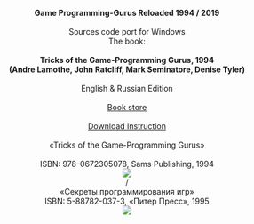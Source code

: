 <p align="center">
<b>Game Programming-Gurus Reloaded 1994 / 2019</b>
<br>
<br>
Sources code port for Windows
<br>
The book:
<br>
<br>
<b>Tricks of the Game-Programming Gurus, 1994
<br>
(Andre Lamothe, John Ratcliff, Mark Seminatore, Denise Tyler)</b>
<br>
<br>
English & Russian Edition
<br>
<br>
<a href="https://www.amazon.com/Tricks-Game-Programming-Gurus-Andre-Lamothe/dp/0672305070">Book store</a>
<br>
<br>
<a href="https://github.com/myfoundation/Game-Programming-Gurus-Reloaded/blob/master/TRICKS%20OF%20THE%20GAME-PROGRAMMING%20GURU%20RELOADED%20(2019).doc?raw=true">Download Instruction</a>
<br>
<br>
«Tricks of the Game-Programming Gurus»
<br>
<br>
ISBN: 978-0672305078, Sams Publishing, 1994
<br>
<img src="https://raw.githubusercontent.com/myfoundation/Game-Programming-Gurus-Reloaded/master/jacket_en.png">
<br>
/
<br>
«Секреты программирования игр»
<br>
ISBN: 5-88782-037-3, «Питер Пресс», 1995
<br>
<img src="https://raw.githubusercontent.com/myfoundation/Game-Programming-Gurus-Reloaded/master/jacket_ru.jpg">
<br>
</p>
